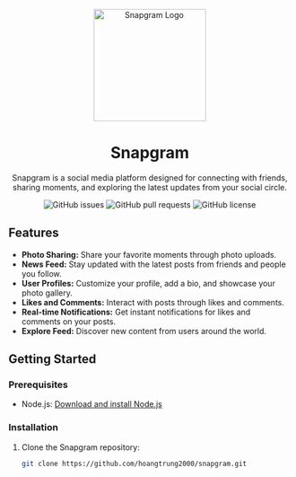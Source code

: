<!-- Project Title -->
<p align="center">
  <img src="your-logo.png" alt="Snapgram Logo" width="200">
</p>

<h1 align="center">Snapgram</h1>

<!-- Project Description -->
<p align="center">
  Snapgram is a social media platform designed for connecting with friends, sharing moments, and exploring the latest updates from your social circle.
</p>

<!-- Shields -->
<p align="center">
  <img alt="GitHub issues" src="https://img.shields.io/github/issues/hoangtrung2000/snapgram">
  <img alt="GitHub pull requests" src="https://img.shields.io/github/issues-pr/hoangtrung2000/snapgram">
  <img alt="GitHub license" src="https://img.shields.io/github/license/hoangtrung2000/snapgram">
</p>

<!-- Features -->
## Features

- **Photo Sharing:** Share your favorite moments through photo uploads.
- **News Feed:** Stay updated with the latest posts from friends and people you follow.
- **User Profiles:** Customize your profile, add a bio, and showcase your photo gallery.
- **Likes and Comments:** Interact with posts through likes and comments.
- **Real-time Notifications:** Get instant notifications for likes and comments on your posts.
- **Explore Feed:** Discover new content from users around the world.

<!-- Getting Started -->
## Getting Started

### Prerequisites

- Node.js: [Download and install Node.js](https://nodejs.org/)

### Installation

1. Clone the Snapgram repository:

   ```bash
   git clone https://github.com/hoangtrung2000/snapgram.git
